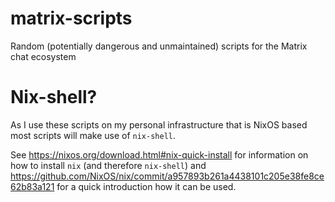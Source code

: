 # matrix-scripts
Random (potentially dangerous and unmaintained) scripts for the Matrix chat ecosystem

# Nix-shell?
As I use these scripts on my personal infrastructure that is NixOS based most scripts will make use of `nix-shell`.

See https://nixos.org/download.html#nix-quick-install for information on how to install `nix` (and therefore `nix-shell`) and https://github.com/NixOS/nix/commit/a957893b261a4438101c205e38fe8ce62b83a121 for a quick introduction how it can be used.
